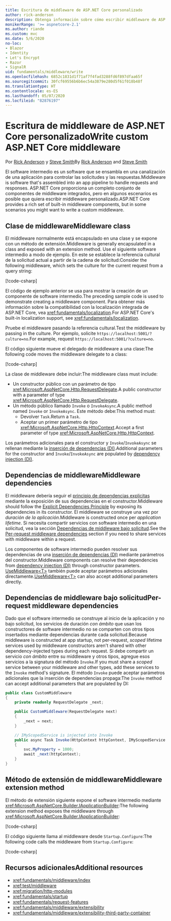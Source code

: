 ```yaml
---
title: Escritura de middleware de ASP.NET Core personalizado
author: rick-anderson
description: Obtenga información sobre cómo escribir middleware de ASP.NET Core personalizado.
monikerRange: '>= aspnetcore-2.1'
ms.author: riande
ms.custom: mvc
ms.date: 5/6/2020
no-loc:
- Blazor
- Identity
- Let's Encrypt
- Razor
- SignalR
uid: fundamentals/middleware/write
ms.openlocfilehash: 6852c1831d1f71af7f4fad3288fd6f897dfaa65f
ms.sourcegitcommit: 30fcf69556b6b6ec54a3879e280d5f61f018b48f
ms.translationtype: HT
ms.contentlocale: es-ES
ms.lasthandoff: 05/07/2020
ms.locfileid: "82876197"
---
```

# <a name="write-custom-aspnet-core-middleware"></a><span data-ttu-id="8021e-103">Escritura de middleware de ASP.NET Core personalizado</span><span class="sxs-lookup"><span data-stu-id="8021e-103">Write custom ASP.NET Core middleware</span></span>

<span data-ttu-id="8021e-104">Por [Rick Anderson](https://twitter.com/RickAndMSFT) y [Steve Smith](https://ardalis.com/)</span><span class="sxs-lookup"><span data-stu-id="8021e-104">By [Rick Anderson](https://twitter.com/RickAndMSFT) and [Steve Smith](https://ardalis.com/)</span></span>

<span data-ttu-id="8021e-105">El software intermedio es un software que se ensambla en una canalización de una aplicación para controlar las solicitudes y las respuestas.</span><span class="sxs-lookup"><span data-stu-id="8021e-105">Middleware is software that's assembled into an app pipeline to handle requests and responses.</span></span> <span data-ttu-id="8021e-106">ASP.NET Core proporciona un completo conjunto de componentes de middleware integrados, pero en algunos escenarios es posible que quiera escribir middleware personalizado.</span><span class="sxs-lookup"><span data-stu-id="8021e-106">ASP.NET Core provides a rich set of built-in middleware components, but in some scenarios you might want to write a custom middleware.</span></span>

## <a name="middleware-class"></a><span data-ttu-id="8021e-107">Clase de middleware</span><span class="sxs-lookup"><span data-stu-id="8021e-107">Middleware class</span></span>

<span data-ttu-id="8021e-108">El middleware normalmente está encapsulado en una clase y se expone con un método de extensión.</span><span class="sxs-lookup"><span data-stu-id="8021e-108">Middleware is generally encapsulated in a class and exposed with an extension method.</span></span> <span data-ttu-id="8021e-109">Use el siguiente software intermedio a modo de ejemplo. En este se establece la referencia cultural de la solicitud actual a partir de la cadena de solicitud:</span><span class="sxs-lookup"><span data-stu-id="8021e-109">Consider the following middleware, which sets the culture for the current request from a query string:</span></span>

[!code-csharp[](write/snapshot/StartupCulture.cs)]

<span data-ttu-id="8021e-110">El código de ejemplo anterior se usa para mostrar la creación de un componente de software intermedio.</span><span class="sxs-lookup"><span data-stu-id="8021e-110">The preceding sample code is used to demonstrate creating a middleware component.</span></span> <span data-ttu-id="8021e-111">Para obtener más información sobre la compatibilidad con la localización integrada de ASP.NET Core, vea <xref:fundamentals/localization>.</span><span class="sxs-lookup"><span data-stu-id="8021e-111">For ASP.NET Core's built-in localization support, see <xref:fundamentals/localization>.</span></span>

<span data-ttu-id="8021e-112">Pruebe el middleware pasando la referencia cultural.</span><span class="sxs-lookup"><span data-stu-id="8021e-112">Test the middleware by passing in the culture.</span></span> <span data-ttu-id="8021e-113">Por ejemplo, solicite `https://localhost:5001/?culture=no`.</span><span class="sxs-lookup"><span data-stu-id="8021e-113">For example, request `https://localhost:5001/?culture=no`.</span></span>

<span data-ttu-id="8021e-114">El código siguiente mueve el delegado de middleware a una clase:</span><span class="sxs-lookup"><span data-stu-id="8021e-114">The following code moves the middleware delegate to a class:</span></span>

[!code-csharp[](write/snapshot/RequestCultureMiddleware.cs)]

<span data-ttu-id="8021e-115">La clase de middleware debe incluir:</span><span class="sxs-lookup"><span data-stu-id="8021e-115">The middleware class must include:</span></span>

* <span data-ttu-id="8021e-116">Un constructor público con un parámetro de tipo <xref:Microsoft.AspNetCore.Http.RequestDelegate>.</span><span class="sxs-lookup"><span data-stu-id="8021e-116">A public constructor with a parameter of type <xref:Microsoft.AspNetCore.Http.RequestDelegate>.</span></span>
* <span data-ttu-id="8021e-117">Un método público llamado `Invoke` o `InvokeAsync`.</span><span class="sxs-lookup"><span data-stu-id="8021e-117">A public method named `Invoke` or `InvokeAsync`.</span></span> <span data-ttu-id="8021e-118">Este método debe:</span><span class="sxs-lookup"><span data-stu-id="8021e-118">This method must:</span></span>
  * <span data-ttu-id="8021e-119">Devolver `Task`.</span><span class="sxs-lookup"><span data-stu-id="8021e-119">Return a `Task`.</span></span>
  * <span data-ttu-id="8021e-120">Aceptar un primer parámetro de tipo <xref:Microsoft.AspNetCore.Http.HttpContext>.</span><span class="sxs-lookup"><span data-stu-id="8021e-120">Accept a first parameter of type <xref:Microsoft.AspNetCore.Http.HttpContext>.</span></span>
  
<span data-ttu-id="8021e-121">Los parámetros adicionales para el constructor y `Invoke`/`InvokeAsync` se rellenan mediante la [inserción de dependencias (DI)](xref:fundamentals/dependency-injection).</span><span class="sxs-lookup"><span data-stu-id="8021e-121">Additional parameters for the constructor and `Invoke`/`InvokeAsync` are populated by [dependency injection (DI)](xref:fundamentals/dependency-injection).</span></span>

## <a name="middleware-dependencies"></a><span data-ttu-id="8021e-122">Dependencias de middleware</span><span class="sxs-lookup"><span data-stu-id="8021e-122">Middleware dependencies</span></span>

<span data-ttu-id="8021e-123">El middleware debería seguir el [principio de dependencias explicitas](/dotnet/standard/modern-web-apps-azure-architecture/architectural-principles#explicit-dependencies) mediante la exposición de sus dependencias en el constructor.</span><span class="sxs-lookup"><span data-stu-id="8021e-123">Middleware should follow the [Explicit Dependencies Principle](/dotnet/standard/modern-web-apps-azure-architecture/architectural-principles#explicit-dependencies) by exposing its dependencies in its constructor.</span></span> <span data-ttu-id="8021e-124">El middleware se construye una vez por *duración de la aplicación*.</span><span class="sxs-lookup"><span data-stu-id="8021e-124">Middleware is constructed once per *application lifetime*.</span></span> <span data-ttu-id="8021e-125">Si necesita compartir servicios con software intermedio en una solicitud, vea la sección [Dependencias de middleware bajo solicitud](#per-request-middleware-dependencies).</span><span class="sxs-lookup"><span data-stu-id="8021e-125">See the [Per-request middleware dependencies](#per-request-middleware-dependencies) section if you need to share services with middleware within a request.</span></span>

<span data-ttu-id="8021e-126">Los componentes de software intermedio pueden resolver sus dependencias de una [inserción de dependencias (DI)](xref:fundamentals/dependency-injection) mediante parámetros del constructor.</span><span class="sxs-lookup"><span data-stu-id="8021e-126">Middleware components can resolve their dependencies from [dependency injection (DI)](xref:fundamentals/dependency-injection) through constructor parameters.</span></span> <span data-ttu-id="8021e-127">[UseMiddleware&lt;T&gt;](/dotnet/api/microsoft.aspnetcore.builder.usemiddlewareextensions.usemiddleware#Microsoft_AspNetCore_Builder_UseMiddlewareExtensions_UseMiddleware_Microsoft_AspNetCore_Builder_IApplicationBuilder_System_Type_System_Object___) también puede aceptar parámetros adicionales directamente.</span><span class="sxs-lookup"><span data-stu-id="8021e-127">[UseMiddleware&lt;T&gt;](/dotnet/api/microsoft.aspnetcore.builder.usemiddlewareextensions.usemiddleware#Microsoft_AspNetCore_Builder_UseMiddlewareExtensions_UseMiddleware_Microsoft_AspNetCore_Builder_IApplicationBuilder_System_Type_System_Object___) can also accept additional parameters directly.</span></span>

## <a name="per-request-middleware-dependencies"></a><span data-ttu-id="8021e-128">Dependencias de middleware bajo solicitud</span><span class="sxs-lookup"><span data-stu-id="8021e-128">Per-request middleware dependencies</span></span>

<span data-ttu-id="8021e-129">Dado que el software intermedio se construye al inicio de la aplicación y no bajo solicitud, los servicios de duración *con ámbito* que usan los constructores de software intermedio no se comparten con otros tipos insertados mediante dependencias durante cada solicitud.</span><span class="sxs-lookup"><span data-stu-id="8021e-129">Because middleware is constructed at app startup, not per-request, *scoped* lifetime services used by middleware constructors aren't shared with other dependency-injected types during each request.</span></span> <span data-ttu-id="8021e-130">Si debe compartir un servicio *con ámbito* entre su middleware y otros tipos, agregue esos servicios a la signatura del método `Invoke`.</span><span class="sxs-lookup"><span data-stu-id="8021e-130">If you must share a *scoped* service between your middleware and other types, add these services to the `Invoke` method's signature.</span></span> <span data-ttu-id="8021e-131">El método `Invoke` puede aceptar parámetros adicionales que la inserción de dependencias propaga:</span><span class="sxs-lookup"><span data-stu-id="8021e-131">The `Invoke` method can accept additional parameters that are populated by DI:</span></span>

```csharp
public class CustomMiddleware
{
    private readonly RequestDelegate _next;

    public CustomMiddleware(RequestDelegate next)
    {
        _next = next;
    }

    // IMyScopedService is injected into Invoke
    public async Task Invoke(HttpContext httpContext, IMyScopedService svc)
    {
        svc.MyProperty = 1000;
        await _next(httpContext);
    }
}
```

## <a name="middleware-extension-method"></a><span data-ttu-id="8021e-132">Método de extensión de middleware</span><span class="sxs-lookup"><span data-stu-id="8021e-132">Middleware extension method</span></span>

<span data-ttu-id="8021e-133">El método de extensión siguiente expone el software intermedio mediante <xref:Microsoft.AspNetCore.Builder.IApplicationBuilder>:</span><span class="sxs-lookup"><span data-stu-id="8021e-133">The following extension method exposes the middleware through <xref:Microsoft.AspNetCore.Builder.IApplicationBuilder>:</span></span>

[!code-csharp[](write/snapshot/RequestCultureMiddlewareExtensions.cs)]

<span data-ttu-id="8021e-134">El código siguiente llama al middleware desde `Startup.Configure`:</span><span class="sxs-lookup"><span data-stu-id="8021e-134">The following code calls the middleware from `Startup.Configure`:</span></span>

[!code-csharp[](write/snapshot/Startup.cs?highlight=5)]

## <a name="additional-resources"></a><span data-ttu-id="8021e-135">Recursos adicionales</span><span class="sxs-lookup"><span data-stu-id="8021e-135">Additional resources</span></span>

* <xref:fundamentals/middleware/index>
* <xref:test/middleware>
* <xref:migration/http-modules>
* <xref:fundamentals/startup>
* <xref:fundamentals/request-features>
* <xref:fundamentals/middleware/extensibility>
* <xref:fundamentals/middleware/extensibility-third-party-container>
